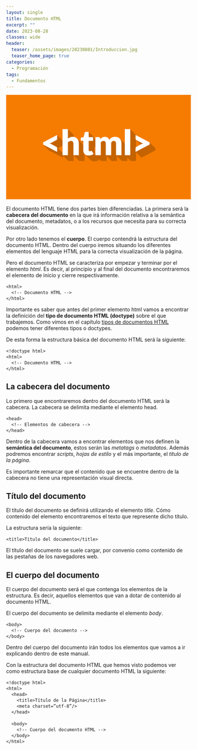 ```yaml
---
layout: single
title: Documento HTML
excerpt: ""
date: 2023-08-28
classes: wide
header:
  teaser: /assets/images/20230801/Introduccion.jpg
  teaser_home_page: true
categories:
  - Programación
tags:
  - Fundamentos
---
```


![](/assets/images/20230801/Introduccion.jpg)

El documento HTML tiene dos partes bien diferenciadas. La primera será la **cabecera del documento** en la que irá información relativa a la semántica del documento, metadatos, o a los recursos que necesita para su correcta visualización.

Por otro lado tenemos el **cuerpo**. El cuerpo contendrá la estructura del documento HTML. Dentro del cuerpo iremos situando los diferentes elementos del lenguaje HTML para la correcta visualización de la página.

Pero el documento HTML se caracteriza por empezar y terminar por el elemento *html*. Es decir, al principio y al final del documento encontraremos el elemento de inicio y cierre respectivamente.

~~~
<html>
  <!-- Documento HTML -->
</html>
~~~

Importante es saber que antes del primer elemento html vamos a encontrar la definición del **tipo de documento HTML (doctype)** sobre el que trabajemos. Como vimos en el capítulo [tipos de documentos HTML](./2023-08-02-Tipos.md) podemos tener diferentes tipos o doctypes.

De esta forma la estructura básica del documento HTML será la siguiente:

~~~
<!doctype html>
<html>
  <!-- Documento HTML -->
</html>
~~~

## La cabecera del documento

Lo primero que encontraremos dentro del documento HTML será la cabecera. La cabecera se delimita mediante el elemento head.

~~~
<head>
  <!-- Elementos de cabecera -->
</head>
~~~

Dentro de la cabecera vamos a encontrar elementos que nos definen la **semántica del documento**, estos serán las *metatags* o *metadatos*. Además podremos encontrar *scripts*, *hojas de estilo* y el más importante, el *título de la página*.

Es importante remarcar que el contenido que se encuentre dentro de la cabecera no tiene una representación visual directa.

## Título del documento

El título del documento se definirá utilizando el elemento *title*. Cómo contenido del elemento encontraremos el texto que represente dicho título.

La estructura sería la siguiente:

~~~
<title>Título del documento</title>
~~~

El título del documento se suele cargar, por convenio como contenido de las pestañas de los navegadores web.

## El cuerpo del documento

El cuerpo del documento será el que contenga los elementos de la estructura. Es decir, aquellos elementos que van a dotar de contenido al documento HTML.

El cuerpo del documento se delimita mediante el elemento *body*.

~~~
<body>
  <!-- Cuerpo del documento -->
</body>
~~~

Dentro del cuerpo del documento irán todos los elementos que vamos a ir explicando dentro de este manual.

Con la estructura del documento HTML que hemos visto podemos ver como estructura base de cualquier documento HTML la siguiente:

~~~
<!doctype html>
<html>
  <head>
    <title>Título de la Página</title>
    <meta charset=”utf-8”/>
  </head>

  <body>
    <!-- Cuerpo del documento HTML -->
  </body>
</html>
~~~